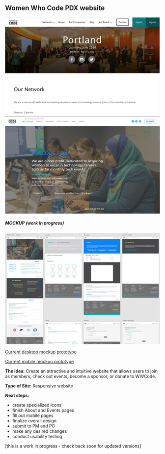 ## Women Who Code PDX website

![Current desktop site](/screenshots/WWCode-current-site.png) ![Desktop redesign prototype](/screenshots/WWCode-redesign.png)

##### MOCKUP (work in progress)
![Design screenshot](/screenshots/WWCode-desktop_2017-08-07.png)

[Current desktop mockup prototype](https://xd.adobe.com/view/e20a88af-fcee-441d-a2b5-2493744d2247/)

[Current mobile mockup prototype](https://xd.adobe.com/view/16d03437-a576-4108-969d-38c4a99804e7/)

**The Idea:** Create an attractive and intuitive website that allows users to join as members, check out events, become a sponsor, or donate to WWCode.

**Type of Site:** Responsive website

**Next steps:**
* create specialized icons
* finish About and Events pages
* fill out mobile pages
* finalize overall design
* submit to PM and PO
* make any desired changes
* conduct usability testing

[this is a work in progress - check back soon for updated versions]